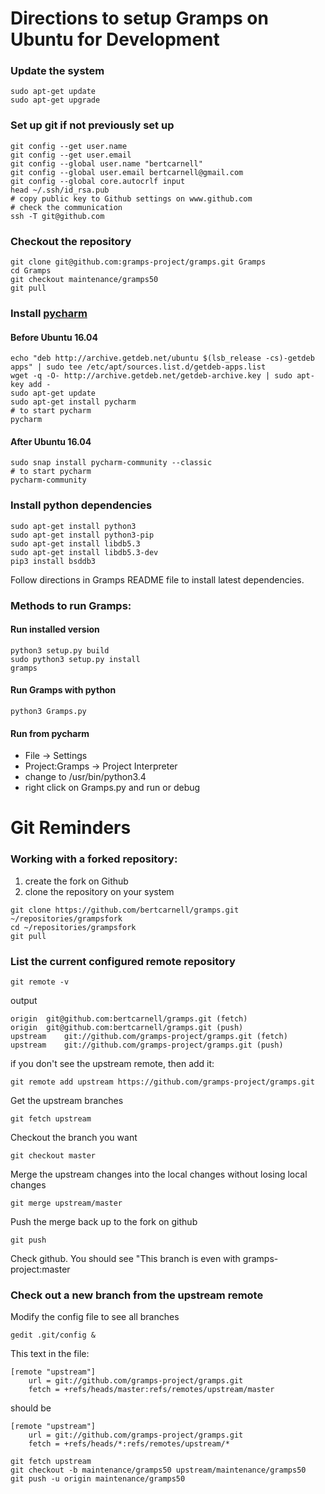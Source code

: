 <!-- Copyright (c) 2018 Robert Carnell -->

# Directions to setup Gramps on Ubuntu for Development

### Update the system

```
sudo apt-get update
sudo apt-get upgrade
```

### Set up git if not previously set up

```
git config --get user.name
git config --get user.email
git config --global user.name "bertcarnell"
git config --global user.email bertcarnell@gmail.com
git config --global core.autocrlf input
head ~/.ssh/id_rsa.pub
# copy public key to Github settings on www.github.com
# check the communication
ssh -T git@github.com
```

### Checkout the repository

```
git clone git@github.com:gramps-project/gramps.git Gramps
cd Gramps
git checkout maintenance/gramps50
git pull
```

### Install [pycharm](https://www.jetbrains.com/pycharm/)

#### Before Ubuntu 16.04

```
echo "deb http://archive.getdeb.net/ubuntu $(lsb_release -cs)-getdeb apps" | sudo tee /etc/apt/sources.list.d/getdeb-apps.list
wget -q -O- http://archive.getdeb.net/getdeb-archive.key | sudo apt-key add -
sudo apt-get update
sudo apt-get install pycharm
# to start pycharm
pycharm
```

#### After Ubuntu 16.04

```
sudo snap install pycharm-community --classic
# to start pycharm
pycharm-community 
```

### Install python dependencies

```
sudo apt-get install python3
sudo apt-get install python3-pip 
sudo apt-get install libdb5.3
sudo apt-get install libdb5.3-dev 
pip3 install bsddb3
```

Follow directions in Gramps README file to install latest dependencies.

### Methods to run Gramps:

#### Run installed version

```
python3 setup.py build
sudo python3 setup.py install
gramps
```

#### Run Gramps with python

```
python3 Gramps.py
```

#### Run from pycharm

- File -> Settings
- Project:Gramps -> Project Interpreter
- change to /usr/bin/python3.4
- right click on Gramps.py and run or debug

# Git Reminders

### Working with a forked repository:

1. create the fork on Github
2. clone the repository on your system

```
git clone https://github.com/bertcarnell/gramps.git ~/repositories/grampsfork
cd ~/repositories/grampsfork
git pull
```

### List the current configured remote repository

```
git remote -v
```

output

```
origin	git@github.com:bertcarnell/gramps.git (fetch)
origin	git@github.com:bertcarnell/gramps.git (push)
upstream	git://github.com/gramps-project/gramps.git (fetch)
upstream	git://github.com/gramps-project/gramps.git (push)
```

if you don't see the upstream remote, then add it:

```
git remote add upstream https://github.com/gramps-project/gramps.git
```

Get the upstream branches

```
git fetch upstream
```

Checkout the branch you want

```
git checkout master
```

Merge the upstream changes into the local changes without losing local changes

```
git merge upstream/master
```

Push the merge back up to the fork on github

```
git push
```

Check github.  You should see "This branch is even with gramps-project:master

### Check out a new branch from the upstream remote

Modify the config file to see all branches

```
gedit .git/config &
```

This text in the file:

```
[remote "upstream"]
	url = git://github.com/gramps-project/gramps.git
	fetch = +refs/heads/master:refs/remotes/upstream/master
```

should be

```
[remote "upstream"]
	url = git://github.com/gramps-project/gramps.git
	fetch = +refs/heads/*:refs/remotes/upstream/*
```

```
git fetch upstream
git checkout -b maintenance/gramps50 upstream/maintenance/gramps50
git push -u origin maintenance/gramps50
```

